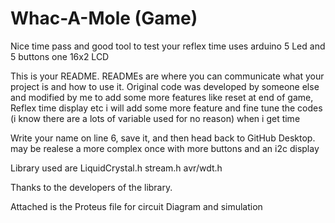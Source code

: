Whac-A-Mole (Game)
=======================
Nice time pass and good tool to test your reflex time
uses arduino 5 Led and 5 buttons one 16x2 LCD

This is your README. READMEs are where you can communicate what your project is and how to use it.
Original code was developed by someone else and modified by me to add some more features like reset at end of game, Reflex time display etc
i will add some more feature and fine tune the codes (i know there are a lots of variable used for no reason) when i get time

Write your name on line 6, save it, and then head back to GitHub Desktop.
may be realese a more complex once with more buttons and an i2c display

Library used are
LiquidCrystal.h
stream.h
avr/wdt.h

Thanks to the developers of the library.

Attached is the Proteus file for circuit Diagram and simulation